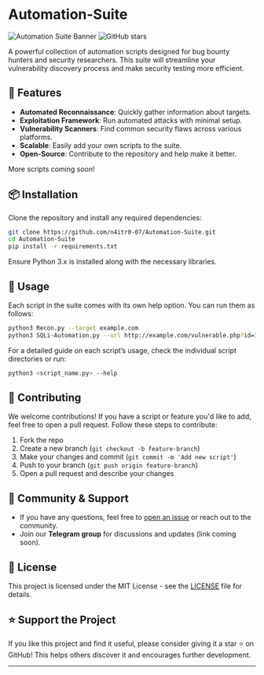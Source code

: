 # **Automation-Suite**

![Automation Suite Banner](https://img.shields.io/github/license/n4itr0-07/Automation-Suite) ![GitHub stars](https://img.shields.io/github/stars/n4itr0-07/Automation-Suite?style=social)

A powerful collection of automation scripts designed for bug bounty hunters and security researchers. This suite will streamline your vulnerability discovery process and make security testing more efficient.

## 🚀 **Features**
- **Automated Reconnaissance**: Quickly gather information about targets.
- **Exploitation Framework**: Run automated attacks with minimal setup.
- **Vulnerability Scanners**: Find common security flaws across various platforms.
- **Scalable**: Easily add your own scripts to the suite.
- **Open-Source**: Contribute to the repository and help make it better.
<!--<p>
## 🛠️ **Scripts Included**
- **Recon.py**: Script for gathering subdomains, open ports, and services.
- **XSS-Finder.py**: Automatically detect reflected XSS vulnerabilities.
- **SQLi-Automation.py**: Exploit SQL injection vulnerabilities.
- **SubdomainScanner.py**: Bruteforce subdomains and check DNS records.
- **VulnScanner.py**: Scan for common vulnerabilities on the target.
</p>-->
More scripts coming soon!

## 📦 **Installation**
Clone the repository and install any required dependencies:

```bash
git clone https://github.com/n4itr0-07/Automation-Suite.git
cd Automation-Suite
pip install -r requirements.txt
```

Ensure Python 3.x is installed along with the necessary libraries.

## 🚀 **Usage**
Each script in the suite comes with its own help option. You can run them as follows:

```bash
python3 Recon.py --target example.com
python3 SQLi-Automation.py --url http://example.com/vulnerable.php?id=1
```

For a detailed guide on each script’s usage, check the individual script directories or run:

```bash
python3 <script_name.py> --help
```

## 🤝 **Contributing**
We welcome contributions! If you have a script or feature you'd like to add, feel free to open a pull request. Follow these steps to contribute:
1. Fork the repo
2. Create a new branch (`git checkout -b feature-branch`)
3. Make your changes and commit (`git commit -m 'Add new script'`)
4. Push to your branch (`git push origin feature-branch`)
5. Open a pull request and describe your changes


## 💬 **Community & Support**
- If you have any questions, feel free to [open an issue](https://github.com/n4itr0-07/Automation-Suite/issues) or reach out to the community.
- Join our **Telegram group** for discussions and updates (link coming soon).

## 📝 **License**
This project is licensed under the MIT License - see the [LICENSE](LICENSE) file for details.

## ⭐ **Support the Project**
If you like this project and find it useful, please consider giving it a star ⭐ on GitHub! This helps others discover it and encourages further development.

---  
